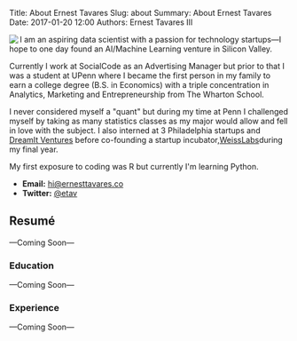 Title: About Ernest Tavares
Slug: about
Summary: About Ernest Tavares
Date: 2017-01-20 12:00
Authors: Ernest Tavares III


<img align = "left" src="{filename}/images/ernest_profile.jpg"></img>


I am an aspiring data scientist with a passion for technology startups—I
     hope to one day found an AI/Machine Learning venture in Silicon Valley.

 Currently I work at SocialCode as an Advertising Manager but prior to
 that I was a student at UPenn where I became the first person in my
 family to earn a college degree (B.S. in Economics) with a triple concentration in
 Analytics, Marketing and Entrepreneurship from The Wharton
 School.

 I never considered myself a "quant" but during my time at Penn I challenged
 myself by taking as many statistics classes as my major would allow and fell in love with the subject.
 I also interned at 3 Philadelphia startups and [DreamIt Ventures](http://www.dreamit.com/) before co-founding
 a startup incubator,[WeissLabs](https://weisslabs.io)during my final year.

 My first exposure to coding was R but currently I'm learning Python.


-   **Email:** <hi@ernesttavares.co>
-   **Twitter:** [@etav](https://twitter.com/etav)

## Resumé

—Coming Soon—

### Education

—Coming Soon—

### Experience

—Coming Soon—
